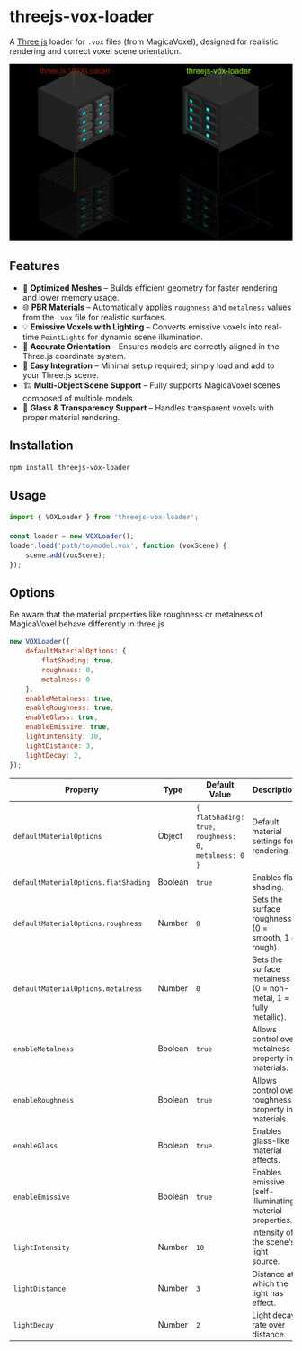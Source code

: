 # threejs-vox-loader

A [Three.js](https://threejs.org/) loader for `.vox` files (from MagicaVoxel), designed for realistic rendering and correct voxel scene orientation.

![Comparison](docs/comparison.png)

## Features

* 🔧 **Optimized Meshes** – Builds efficient geometry for faster rendering and lower memory usage.
* 🌐 **PBR Materials** – Automatically applies `roughness` and `metalness` values from the `.vox` file for realistic surfaces.
* 💡 **Emissive Voxels with Lighting** – Converts emissive voxels into real-time `PointLight`s for dynamic scene illumination.
* 🎯 **Accurate Orientation** – Ensures models are correctly aligned in the Three.js coordinate system.
* 🧩 **Easy Integration** – Minimal setup required; simply load and add to your Three.js scene.
* 🏗️ **Multi-Object Scene Support** – Fully supports MagicaVoxel scenes composed of multiple models.
* 🧊 **Glass & Transparency Support** – Handles transparent voxels with proper material rendering.

## Installation

```bash
npm install threejs-vox-loader
```

## Usage

```javascript
import { VOXLoader } from 'threejs-vox-loader';

const loader = new VOXLoader();
loader.load('path/to/model.vox', function (voxScene) {
    scene.add(voxScene);
});
```

## Options

Be aware that the material properties like roughness or metalness of MagicaVoxel behave differently in three.js

```javascript
new VOXLoader({
    defaultMaterialOptions: {
        flatShading: true,
        roughness: 0,
        metalness: 0
    },
    enableMetalness: true,
    enableRoughness: true,
    enableGlass: true,
    enableEmissive: true,
    lightIntensity: 10,
    lightDistance: 3,
    lightDecay: 2,
});
```

| Property                             | Type    | Default Value                                       | Description                                                     |
|--------------------------------------|---------|-----------------------------------------------------|-----------------------------------------------------------------|
| `defaultMaterialOptions`             | Object  | `{ flatShading: true, roughness: 0, metalness: 0 }` | Default material settings for rendering.                        |
| `defaultMaterialOptions.flatShading` | Boolean | `true`                                              | Enables flat shading.                                           |
| `defaultMaterialOptions.roughness`   | Number  | `0`                                                 | Sets the surface roughness (0 = smooth, 1 = rough).             |
| `defaultMaterialOptions.metalness`   | Number  | `0`                                                 | Sets the surface metalness (0 = non-metal, 1 = fully metallic). |
| `enableMetalness`                    | Boolean | `true`                                              | Allows control over metalness property in materials.            |
| `enableRoughness`                    | Boolean | `true`                                              | Allows control over roughness property in materials.            |
| `enableGlass`                        | Boolean | `true`                                              | Enables glass-like material effects.                            |
| `enableEmissive`                     | Boolean | `true`                                              | Enables emissive (self-illuminating) material properties.       |
| `lightIntensity`                     | Number  | `10`                                                | Intensity of the scene's light source.                          |
| `lightDistance`                      | Number  | `3`                                                 | Distance at which the light has effect.                         |
| `lightDecay`                         | Number  | `2`                                                 | Light decay rate over distance.                                 |
